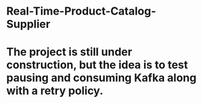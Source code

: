 # Real-Time-Product-Catalog-Supplier

# The project is still under construction, but the idea is to test pausing and consuming Kafka along with a retry policy.
